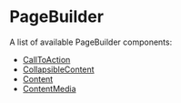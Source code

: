# PageBuilder

A list of available PageBuilder components:

- [CallToAction](PageBuilder/CallToAction)
- [CollapsibleContent](PageBuilder/CollapsibleContent)
- [Content](PageBuilder/Content)
- [ContentMedia](PageBuilder/ContentMedia)
